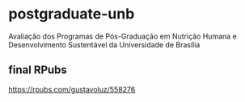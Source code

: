 # postgraduate-unb
Avaliação dos Programas de Pós-Graduação em Nutrição Humana e Desenvolvimento Sustentável da Universidade de Brasília

## final RPubs

https://rpubs.com/gustavoluz/558276
